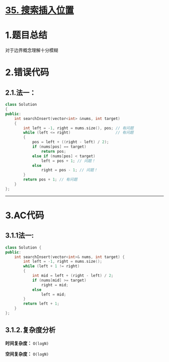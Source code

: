 # [35. 搜索插入位置](https://leetcode.cn/problems/search-insert-position/)

# 1.题目总结

对于边界概念理解十分模糊

# 2.错误代码

## 2.1.法一：

```C++
class Solution
{
public:
    int searchInsert(vector<int> &nums, int target)
    {
        int left = -1, right = nums.size(), pos; // 有问题
        while (left <= right)                    // 有问题
        {
            pos = left + ((right - left) / 2);
            if (nums[pos] == target)
                return pos;
            else if (nums[pos] < target)
                left = pos + 1; // 问题！
            else
                right = pos - 1; // 问题！
        }
        return pos + 1; // 有问题
    }
};
```

******************

# 3.AC代码

## 3.1.1法一:

```C++
class Solution {
public:
    int searchInsert(vector<int>& nums, int target) {
        int left = -1, right = nums.size();
        while (left + 1 != right)
        {
            int mid = left + (right - left) / 2;
            if (nums[mid] >= target)
                right = mid;
            else
                left = mid;
        }
        return left + 1;
    }
};
```

## 3.1.2.复杂度分析

**时间复杂度：** `O(logN)`

**空间复杂度：** `O(logN)`



## 